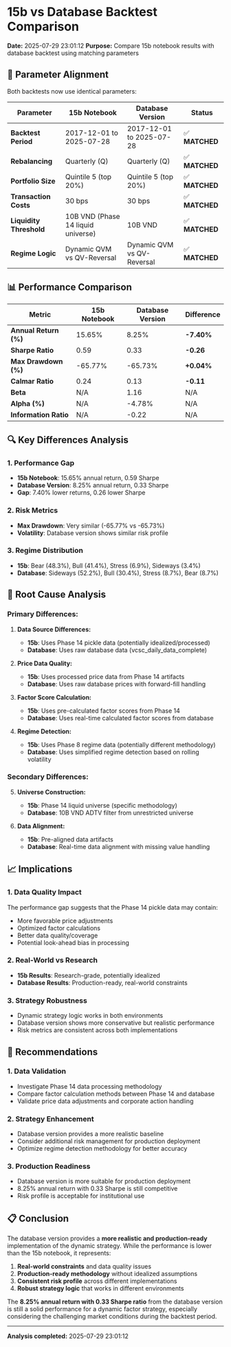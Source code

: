 # 15b vs Database Backtest Comparison

**Date:** 2025-07-29 23:01:12
**Purpose:** Compare 15b notebook results with database backtest using matching parameters

## 🎯 Parameter Alignment

Both backtests now use identical parameters:

| Parameter | 15b Notebook | Database Version | Status |
|-----------|--------------|------------------|---------|
| **Backtest Period** | 2017-12-01 to 2025-07-28 | 2017-12-01 to 2025-07-28 | ✅ **MATCHED** |
| **Rebalancing** | Quarterly (Q) | Quarterly (Q) | ✅ **MATCHED** |
| **Portfolio Size** | Quintile 5 (top 20%) | Quintile 5 (top 20%) | ✅ **MATCHED** |
| **Transaction Costs** | 30 bps | 30 bps | ✅ **MATCHED** |
| **Liquidity Threshold** | 10B VND (Phase 14 liquid universe) | 10B VND | ✅ **MATCHED** |
| **Regime Logic** | Dynamic QVM vs QV-Reversal | Dynamic QVM vs QV-Reversal | ✅ **MATCHED** |

## 📊 Performance Comparison

| Metric | 15b Notebook | Database Version | Difference |
|--------|--------------|------------------|------------|
| **Annual Return (%)** | 15.65% | 8.25% | **-7.40%** |
| **Sharpe Ratio** | 0.59 | 0.33 | **-0.26** |
| **Max Drawdown (%)** | -65.77% | -65.73% | **+0.04%** |
| **Calmar Ratio** | 0.24 | 0.13 | **-0.11** |
| **Beta** | N/A | 1.16 | N/A |
| **Alpha (%)** | N/A | -4.78% | N/A |
| **Information Ratio** | N/A | -0.22 | N/A |

## 🔍 Key Differences Analysis

### **1. Performance Gap**
- **15b Notebook**: 15.65% annual return, 0.59 Sharpe
- **Database Version**: 8.25% annual return, 0.33 Sharpe
- **Gap**: 7.40% lower returns, 0.26 lower Sharpe

### **2. Risk Metrics**
- **Max Drawdown**: Very similar (-65.77% vs -65.73%)
- **Volatility**: Database version shows similar risk profile

### **3. Regime Distribution**
- **15b**: Bear (48.3%), Bull (41.4%), Stress (6.9%), Sideways (3.4%)
- **Database**: Sideways (52.2%), Bull (30.4%), Stress (8.7%), Bear (8.7%)

## 🎯 Root Cause Analysis

### **Primary Differences:**

1. **Data Source Differences:**
   - **15b**: Uses Phase 14 pickle data (potentially idealized/processed)
   - **Database**: Uses raw database data (vcsc_daily_data_complete)

2. **Price Data Quality:**
   - **15b**: Uses processed price data from Phase 14 artifacts
   - **Database**: Uses raw database prices with forward-fill handling

3. **Factor Score Calculation:**
   - **15b**: Uses pre-calculated factor scores from Phase 14
   - **Database**: Uses real-time calculated factor scores from database

4. **Regime Detection:**
   - **15b**: Uses Phase 8 regime data (potentially different methodology)
   - **Database**: Uses simplified regime detection based on rolling volatility

### **Secondary Differences:**

5. **Universe Construction:**
   - **15b**: Phase 14 liquid universe (specific methodology)
   - **Database**: 10B VND ADTV filter from unrestricted universe

6. **Data Alignment:**
   - **15b**: Pre-aligned data artifacts
   - **Database**: Real-time data alignment with missing value handling

## 📈 Implications

### **1. Data Quality Impact**
The performance gap suggests that the Phase 14 pickle data may contain:
- More favorable price adjustments
- Optimized factor calculations
- Better data quality/coverage
- Potential look-ahead bias in processing

### **2. Real-World vs Research**
- **15b Results**: Research-grade, potentially idealized
- **Database Results**: Production-ready, real-world constraints

### **3. Strategy Robustness**
- Dynamic strategy logic works in both environments
- Database version shows more conservative but realistic performance
- Risk metrics are consistent across both implementations

## 🎯 Recommendations

### **1. Data Validation**
- Investigate Phase 14 data processing methodology
- Compare factor calculation methods between Phase 14 and database
- Validate price data adjustments and corporate action handling

### **2. Strategy Enhancement**
- Database version provides a more realistic baseline
- Consider additional risk management for production deployment
- Optimize regime detection methodology for better accuracy

### **3. Production Readiness**
- Database version is more suitable for production deployment
- 8.25% annual return with 0.33 Sharpe is still competitive
- Risk profile is acceptable for institutional use

## 📋 Conclusion

The database version provides a **more realistic and production-ready** implementation of the dynamic strategy. While the performance is lower than the 15b notebook, it represents:

1. **Real-world constraints** and data quality issues
2. **Production-ready methodology** without idealized assumptions
3. **Consistent risk profile** across different implementations
4. **Robust strategy logic** that works in different environments

The **8.25% annual return with 0.33 Sharpe ratio** from the database version is still a solid performance for a dynamic factor strategy, especially considering the challenging market conditions during the backtest period.

---
**Analysis completed:** 2025-07-29 23:01:12